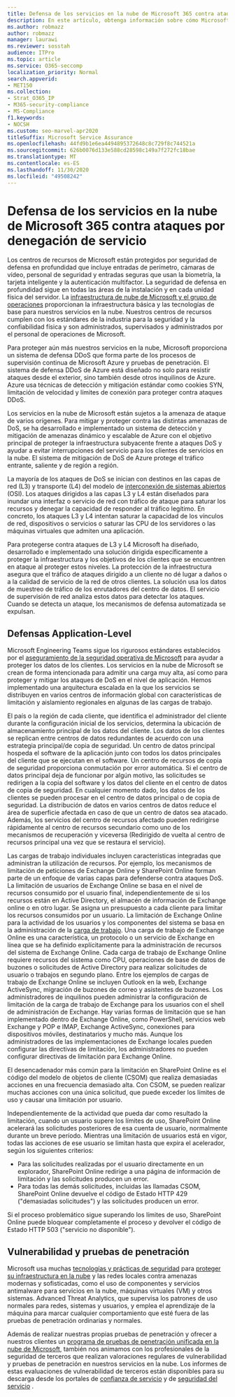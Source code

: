 ```yaml
---
title: Defensa de los servicios en la nube de Microsoft 365 contra ataques por denegación de servicio
description: En este artículo, obtenga información sobre cómo Microsoft defiende sus servicios en la nube contra ataques por denegación de servicio (DoS).
ms.author: robmazz
author: robmazz
manager: laurawi
ms.reviewer: sosstah
audience: ITPro
ms.topic: article
ms.service: O365-seccomp
localization_priority: Normal
search.appverid:
- MET150
ms.collection:
- Strat_O365_IP
- M365-security-compliance
- MS-Compliance
f1.keywords:
- NOCSH
ms.custom: seo-marvel-apr2020
titleSuffix: Microsoft Service Assurance
ms.openlocfilehash: 44fd9b1e6ea4494895372648c8c729f8c744521a
ms.sourcegitcommit: 626b0076d133e588cd28598c149a7f272fc18bae
ms.translationtype: MT
ms.contentlocale: es-ES
ms.lasthandoff: 11/30/2020
ms.locfileid: "49508242"
---
```

# <a name="defending-microsoft-365-cloud-services-against-denial-of-service-attacks"></a>Defensa de los servicios en la nube de Microsoft 365 contra ataques por denegación de servicio

Los centros de recursos de Microsoft están protegidos por seguridad de defensa en profundidad que incluye entradas de perímetro, cámaras de vídeo, personal de seguridad y entradas seguras que usan la biometría, la tarjeta inteligente y la autenticación multifactor. La seguridad de defensa en profundidad sigue en todas las áreas de la instalación y en cada unidad física del servidor. La [infraestructura de nube de Microsoft y el grupo de operaciones](https://www.microsoft.com/cloud-platform/global-datacenters) proporcionan la infraestructura básica y las tecnologías de base para nuestros servicios en la nube. Nuestros centros de recursos cumplen con los estándares de la industria para la seguridad y la confiabilidad física y son administrados, supervisados y administrados por el personal de operaciones de Microsoft.

Para proteger aún más nuestros servicios en la nube, Microsoft proporciona un sistema de defensa DDoS que forma parte de los procesos de supervisión continua de Microsoft Azure y pruebas de penetración. El sistema de defensa DDoS de Azure está diseñado no solo para resistir ataques desde el exterior, sino también desde otros inquilinos de Azure. Azure usa técnicas de detección y mitigación estándar como cookies SYN, limitación de velocidad y límites de conexión para proteger contra ataques DDoS.

Los servicios en la nube de Microsoft están sujetos a la amenaza de ataque de varios orígenes. Para mitigar y proteger contra las distintas amenazas de DoS, se ha desarrollado e implementado un sistema de detección y mitigación de amenazas dinámico y escalable de Azure con el objetivo principal de proteger la infraestructura subyacente frente a ataques DoS y ayudar a evitar interrupciones del servicio para los clientes de servicios en la nube. El sistema de mitigación de DoS de Azure protege el tráfico entrante, saliente y de región a región.

La mayoría de los ataques de DoS se inician con destinos en las capas de red (L3) y transporte (L4) del modelo de [interconexión de sistemas abiertos](https://docs.microsoft.com/windows-hardware/drivers/network/windows-network-architecture-and-the-osi-model) (OSI). Los ataques dirigidos a las capas L3 y L4 están diseñados para inundar una interfaz o servicio de red con tráfico de ataque para saturar los recursos y denegar la capacidad de responder al tráfico legítimo. En concreto, los ataques L3 y L4 intentan saturar la capacidad de los vínculos de red, dispositivos o servicios o saturar las CPU de los servidores o las máquinas virtuales que admiten una aplicación.

Para protegerse contra ataques de L3 y L4 Microsoft ha diseñado, desarrollado e implementado una solución dirigida específicamente a proteger la infraestructura y los objetivos de los clientes que se encuentren en ataque al proteger estos niveles. La protección de la infraestructura asegura que el tráfico de ataques dirigido a un cliente no dé lugar a daños o a la calidad de servicio de la red de otros clientes. La solución usa los datos de muestreo de tráfico de los enrutadores del centro de datos. El servicio de supervisión de red analiza estos datos para detectar los ataques. Cuando se detecta un ataque, los mecanismos de defensa automatizada se expulsan.

## <a name="application-level-defenses"></a>Defensas Application-Level
Microsoft Engineering Teams sigue los rigurosos estándares establecidos por el [aseguramiento de la seguridad operativa de Microsoft](https://www.microsoft.com/SDL/OperationalSecurityAssurance) para ayudar a proteger los datos de los clientes. Los servicios en la nube de Microsoft se crean de forma intencionada para admitir una carga muy alta, así como para proteger y mitigar los ataques de DoS en el nivel de aplicación. Hemos implementado una arquitectura escalada en la que los servicios se distribuyen en varios centros de información global con características de limitación y aislamiento regionales en algunas de las cargas de trabajo.

El país o la región de cada cliente, que identifica el administrador del cliente durante la configuración inicial de los servicios, determina la ubicación de almacenamiento principal de los datos del cliente. Los datos de los clientes se replican entre centros de datos redundantes de acuerdo con una estrategia principal/de copia de seguridad. Un centro de datos principal hospeda el software de la aplicación junto con todos los datos principales del cliente que se ejecutan en el software. Un centro de recursos de copia de seguridad proporciona conmutación por error automática. Si el centro de datos principal deja de funcionar por algún motivo, las solicitudes se redirigen a la copia del software y los datos del cliente en el centro de datos de copia de seguridad. En cualquier momento dado, los datos de los clientes se pueden procesar en el centro de datos principal o de copia de seguridad. La distribución de datos en varios centros de datos reduce el área de superficie afectada en caso de que un centro de datos sea atacado. Además, los servicios del centro de recursos afectado pueden redirigirse rápidamente al centro de recursos secundario como uno de los mecanismos de recuperación y viceversa (Redirigido de vuelta al centro de recursos principal una vez que se restaura el servicio).

Las cargas de trabajo individuales incluyen características integradas que administran la utilización de recursos. Por ejemplo, los mecanismos de limitación de peticiones de Exchange Online y SharePoint Online forman parte de un enfoque de varias capas para defenderse contra ataques DoS. La limitación de usuarios de Exchange Online se basa en el nivel de recursos consumido por el usuario final, independientemente de si los recursos están en Active Directory, el almacén de información de Exchange online o en otro lugar. Se asigna un presupuesto a cada cliente para limitar los recursos consumidos por un usuario. La limitación de Exchange Online para la actividad de los usuarios y los componentes del sistema se basa en la administración de la [carga de trabajo](https://technet.microsoft.com/library/jj150503(v=exchg.150).aspx). Una carga de trabajo de Exchange Online es una característica, un protocolo o un servicio de Exchange en línea que se ha definido explícitamente para la administración de recursos del sistema de Exchange Online. Cada carga de trabajo de Exchange Online requiere recursos del sistema como CPU, operaciones de base de datos de buzones o solicitudes de Active Directory para realizar solicitudes de usuario o trabajos en segundo plano. Entre los ejemplos de cargas de trabajo de Exchange Online se incluyen Outlook en la web, Exchange ActiveSync, migración de buzones de correo y asistentes de buzones. Los administradores de inquilinos pueden administrar la configuración de limitación de la carga de trabajo de Exchange para los usuarios con el shell de administración de Exchange. Hay varias formas de limitación que se han implementado dentro de Exchange Online, como PowerShell, servicios web Exchange y POP e IMAP, Exchange ActiveSync, conexiones para dispositivos móviles, destinatarios y mucho más. Aunque los administradores de las implementaciones de Exchange locales pueden configurar las directivas de limitación, los administradores no pueden configurar directivas de limitación para Exchange Online.

El desencadenador más común para la limitación en SharePoint Online es el código del modelo de objetos de cliente (CSOM) que realiza demasiadas acciones en una frecuencia demasiado alta. Con CSOM, se pueden realizar muchas acciones con una única solicitud, que puede exceder los límites de uso y causar una limitación por usuario.

Independientemente de la actividad que pueda dar como resultado la limitación, cuando un usuario supere los límites de uso, SharePoint Online acelerará las solicitudes posteriores de esa cuenta de usuario, normalmente durante un breve período. Mientras una limitación de usuarios está en vigor, todas las acciones de ese usuario se limitan hasta que expira el acelerador, según los siguientes criterios:
- Para las solicitudes realizadas por el usuario directamente en un explorador, SharePoint Online redirige a una página de información de limitación y las solicitudes producen un error.
- Para todas las demás solicitudes, incluidas las llamadas CSOM, SharePoint Online devuelve el código de Estado HTTP 429 ("demasiadas solicitudes") y las solicitudes producen un error.

Si el proceso problemático sigue superando los límites de uso, SharePoint Online puede bloquear completamente el proceso y devolver el código de Estado HTTP 503 ("servicio no disponible").

## <a name="vulnerability-and-penetration-testing"></a>Vulnerabilidad y pruebas de penetración
Microsoft usa muchas [tecnologías y prácticas de seguridad](https://www.microsoft.com/trustcenter/security/threatmanagement) para [proteger su infraestructura en la nube](https://blogs.technet.microsoft.com/hybridcloud/2015/05/05/protecting-your-datacenter-and-cloud-from-emerging-threats/) y las redes locales contra amenazas modernas y sofisticadas, como el uso de componentes y servicios antimalware para servicios en la nube, máquinas virtuales (VM) y otros sistemas. Advanced Threat Analytics, que supervisa los patrones de uso normales para redes, sistemas y usuarios, y emplea el aprendizaje de la máquina para marcar cualquier comportamiento que esté fuera de las pruebas de penetración ordinarias y normales.

Además de realizar nuestras propias pruebas de penetración y ofrecer a nuestros clientes un [programa de pruebas de penetración unificada en la nube de Microsoft](https://technet.microsoft.com/mt784683), también nos animamos con los profesionales de la seguridad de terceros que realizan valoraciones regulares de vulnerabilidad y pruebas de penetración en nuestros servicios en la nube. Los informes de estas evaluaciones de vulnerabilidad de terceros están disponibles para su descarga desde los portales de [confianza de servicio](https://aka.ms/STP) y de [seguridad del servicio](https://aka.ms/ServiceAssurance) .
